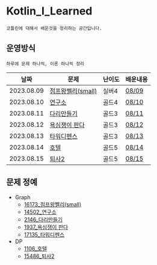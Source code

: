 # Kotlin_I_Learned
```text
코틀린에 대해서 배운것을 정리하는 공간입니다.
```
## 운영방식
```text
하루에 문제 하나씩, 이론 하나씩 정리
```
| 날짜         | 문제                                                    | 난이도 | 배운내용                                                                               |
|------------|-------------------------------------------------------|----|------------------------------------------------------------------------------------|
| 2023.08.09 | [점프왕쩰리(small)](https://www.acmicpc.net/problem/16173) | 실버4 | [08/09](https://github.com/jaehan4707/KIL/blob/main/Baekjoon/Graph/16173/08_09.md) |
| 2023.08.10 | [연구소](https://www.acmicpc.net/problem/14502)          | 골드4 | [08/10](https://github.com/jaehan4707/KIL/blob/main/Baekjoon/Graph/14502/08_10.md) |
| 2023.08.11 | [다리만들기](https://www.acmicpc.net/problem/2146)         | 골드3 | [08/11](https://github.com/jaehan4707/KIL/blob/main/Baekjoon/Graph/2146/08_11.md)  |
| 2023.08.12 | [욕심쟁이 판다](https://www.acmicpc.net/problem/1937)       | 골드3 | [08/12](https://github.com/jaehan4707/KIL/blob/main/Baekjoon/Graph/1937/08_12.md)  |
| 2023.08.13 | [타워디펜스](https://www.acmicpc.net/problem/17135)        | 골드3 | [08/13](https://github.com/jaehan4707/KIL/blob/main/Baekjoon/Graph/17135/08_13.md) |
| 2023.08.14 | [호텔](https://www.acmicpc.net/problem/1106)            | 골드5| [08/14](https://github.com/jaehan4707/KIL/blob/main/Baekjoon/DP/1106/08_14.md)     |
| 2023.08.15 | [퇴사2](https://www.acmicpc.net/problem/15486)          | 골드5| [08/15](https://github.com/jaehan4707/KIL/blob/main/Baekjoon/DP/15486/08_15.md)    |

## 문제 정예
- Graph
  - [16173_점프왕쩰리(small)](https://github.com/jaehan4707/KIL/blob/main/Baekjoon/Graph/16173)
  - [14502_연구소](https://github.com/jaehan4707/KIL/tree/main/Baekjoon/Graph/14502)
  - [2146_다리만들기](https://github.com/jaehan4707/KIL/tree/main/Baekjoon/Graph/2146)
  - [1937_욕심쟁이 판다](https://github.com/jaehan4707/KIL/tree/main/Baekjoon/Graph/1937)
  - [17135_타워디펜스](https://github.com/jaehan4707/KIL/tree/main/Baekjoon/Graph/17135)
- DP
  - [1106_호텔](https://github.com/jaehan4707/KIL/tree/main/Baekjoon/DP/1106)
  - [15486_퇴사2](https://github.com/jaehan4707/KIL/tree/main/Baekjoon/DP/15486)